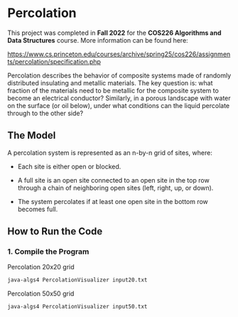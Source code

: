 # Percolation

This project was completed in **Fall 2022** for the **COS226 Algorithms and Data Structures** course. More information can be found here:

https://www.cs.princeton.edu/courses/archive/spring25/cos226/assignments/percolation/specification.php

Percolation describes the behavior of composite systems made of randomly distributed insulating and metallic materials. The key question is: what fraction of the materials need to be metallic for the composite system to become an electrical conductor? Similarly, in a porous landscape with water on the surface (or oil below), under what conditions can the liquid percolate through to the other side?

## The Model
A percolation system is represented as an n-by-n grid of sites, where:

* Each site is either open or blocked.

* A full site is an open site connected to an open site in the top row through a chain of neighboring open sites (left, right, up, or down).

* The system percolates if at least one open site in the bottom row becomes full.

## How to Run the Code

### 1. Compile the Program
Percolation 20x20 grid
```bash
java-algs4 PercolationVisualizer input20.txt
```
Percolation 50x50 grid
```bash
java-algs4 PercolationVisualizer input50.txt
```

